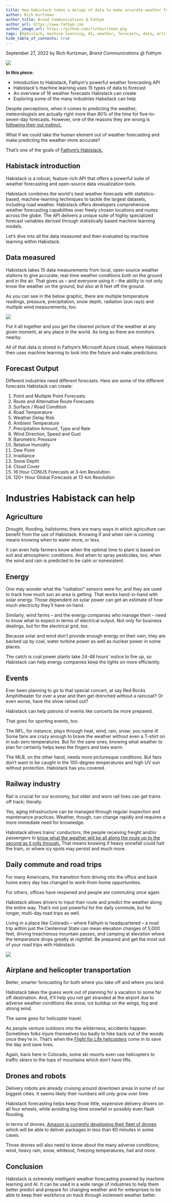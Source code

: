 ```yaml
---
title: How Habistack takes a deluge of data to make accurate weather forecasts 
author: Rich Kurtzman
author_title: Brand Communications @ Fathym
author_url: https://www.fathym.com
author_image_url: https://github.com/richkurtzman.png
tags: [Habistack, machine learning, AI, weather, forecasts, data, artificial intelligence, weather forecasting]
hide_table_of_contents: true
---
```


September 27, 2022 by Rich Kurtzman, _Brand Communications @ Fathym_

![](https://www.fathym.com/img/fathymbubbles2.png)


**In this piece:** 

- Introduction to Habistack, Fathym's powerful weather forecasting API
- Habistack's machine learning uses 15 types of data to forecast
- An overview of 16 weather forecasts Habistack can create
- Exploring some of the many industries Habsitack can help

Despite perceptions, when it comes to predicting the weather, meteorologists are actually right more than 80% of the time for five-to-seven-day forecasts. However, one of the reasons they are wrong is [following their gut instinct.](https://www.ranker.com/list/why-weathermen-are-always-wrong/tracey-graham) 

What if we could take the human element out of weather forecasting and make predicting the weather more accurate?  

That’s one of the goals of [Fathym’s Habistack.](https://www.fathym.com/forecast/)  

## Habistack introduction 

Habistack is a robust, feature-rich API that offers a powerful suite of weather forecasting and open-source data visualization tools. 

Habistack combines the world's best weather forecasts with statistics-based, machine-learning techniques to tackle the largest datasets, including road weather. Habistack offers developers comprehensive weather forecasting capabilities over freely chosen locations and routes across the globe. The API delivers a unique suite of highly specialized forecast variables derived through statistically based machine learning models.  

Let’s dive into all the data measured and then evaluated by machine learning within Habistack. 

## Data measured 

Habistack takes 15 data measurements from local, open-source weather stations to give accurate, real-time weather conditions both on the ground and in the air. That gives us – and everyone using it – the ability to not only know the weather on the ground, but also at 6 feet off the ground.  

As you can see in the below graphic, there are multiple temperature readings, pressure, precipitation, snow depth, radiation (sun rays) and multiple wind measurements, too.  

![](https://www.fathym.com/img/datahabistack4.png)

Put it all together and you get the clearest picture of the weather at any given moment, at any place in the world. As long as there are monitors nearby.  

All of that data is stored in Fathym’s Microsoft Azure cloud, where Habistack then uses machine learning to look into the future and make predictions.  

## Forecast Output 

Different industries need different forecasts. Here are some of the different forecasts Habistack can create: 

1. Point and Multiple Point Forecasts 
2. Route and Alternative Route Forecasts 
3. Surface / Road Condition 
4. Road Temperature 
5. Weather Delay Risk 
6. Ambient Temperature 
7. Precipitation Amount, Type and Rate 
8. Wind Direction, Speed and Gust 
9. Barometric Pressure 
10. Relative Humidity 
11. Dew Point 
12. Irradiance 
13. Snow Depth 
14. Cloud Cover 
15. 16 Hour CONUS Forecasts at 3-km Resolution 
16. 120+ Hour Global Forecasts at 13-km Resolution 

# Industries Habistack can help  

## Agriculture 

Drought, flooding, hailstorms; there are many ways in which agriculture can benefit from the use of Habistack. Knowing if and when rain is coming means knowing when to water more, or less.  

It can even help farmers know when the optimal time to plant is based on soil and atmospheric conditions. And when to spray pesticides, too; when the wind and rain is predicted to be calm or nonexistent.  

## Energy 

One may wonder what the “radiation” sensors were for, and they are used to track how much sun an area is getting. That works hand-in-hand with solar energy. Those dependent on solar power can get an estimate of how much electricity they’ll have on hand.  

Similarly, wind farms – and the energy companies who manage them – need to know what to expect in terms of electrical output. Not only for business dealings, but for the electrical grid, too.  

Because solar and wind don’t provide enough energy on their own, they are backed up by coal, water turbine power as well as nuclear power in some places.  

The catch is coal power plants take 24-48 hours' notice to fire up, so Habistack can help energy companies keep the lights on more efficiently.  

## Events  

Ever been planning to go to that special concert, at say Red Rocks Amphitheater for over a year and then get drenched without a raincoat? Or even worse, have the show rained out?  

Habistack can help patrons of events like concerts be more prepared.  

That goes for sporting events, too.  

The NFL, for instance, plays through heat, wind, rain, snow; you name it! Some fans are crazy enough to brave the weather without even a T-shirt on in sub-zero temperatures. But for the sane ones, knowing what weather to plan for certainly helps keep the fingers and toes warm.  

The MLB, on the other hand, needs more picturesque conditions. But fans don’t want to be caught in the 100-degree temperatures and high UV sun without protection. Habistack has you covered.  

## Railway industry 

Rail is crucial for our economy, but older and worn rail lines can get trains off track; literally.  

Yes, aging infrastructure can be managed through regular inspection and maintenance practices. Weather, though, can change rapidly and requires a more immediate need for knowledge. 

Habistack allows trains’ conductors, the people receiving freight and/or passengers to [know what the weather will be all along the route up to the second as it rolls through.](https://www.fathym.com/blog/articles/2022/september/2022-09-26-habistack-keeps-railways-on-fast-track) That means knowing if heavy snowfall could halt the train, or where icy spots may persist and much more.  

## Daily commute and road trips 

For many Americans, the transition from driving into the office and back home every day has changed to work-from-home opportunities.  

For others, offices have reopened and people are commuting once again.  

Habistack allows drivers to input their route and predict the weather along the entire way. That’s not just powerful for the daily commute, but for longer, multi-day road trips as well.  

Living in a place like Colorado – where Fathym is headquartered – a road trip within just the Centennial State can mean elevation changes of 5,000 feet, driving treacherous mountain passes, and camping at elevation where the temperature drops greatly at nightfall. Be prepared and get the most out of your road trips with Habistack. 

![](https://www.fathym.com/img/habistackscreenshot.png)

## Airplane and helicopter transportation 

Better, smarter forecasting for both where you take off and where you land.  

Habistack takes the guess work out of planning for a vacation to some far off destination. And, it’ll help you not get stranded at the airport due to adverse weather conditions like snow, ice buildup on the wings, fog and strong wind.  

The same goes for helicopter travel.  

As people venture outdoors into the wilderness, accidents happen. Sometimes folks injure themselves too badly to hike back out of the woods once they’re in. That’s when the [Flight for Life helicopters](https://www.centura.org/our-ecosystem/flight-for-life) come in to save the day and save lives. 

Again, back here in Colorado, some ski resorts even use helicopters to traffic skiers to the tops of mountains which don’t have lifts.  

## Drones and robots 

Delivery robots are already cruising around downtown areas in some of our biggest cities. It seems likely their numbers will only grow over time.  

Habistack forecasting helps keep those little, expensive delivery drivers on all four wheels, while avoiding big-time snowfall or possibly even flash flooding.  

In terms of drones, [Amazon is currently developing their fleet of drones](https://www.aboutamazon.com/news/transportation/how-amazon-is-building-its-drone-delivery-system) which will be able to deliver packages in less than 60 minutes in some cases.  

Those drones will also need to know about the many adverse conditions; wind, heavy rain, snow, whiteout, freezing temperatures, hail and more.  

## Conclusion  

Habistack is extremely intelligent weather forecasting powered by machine learning and AI. It can be used in a wide range of industries to help them better predict and prepare for changing weather and for enterprises to be able to keep their workforce on track through inclement weather better.  